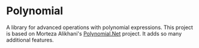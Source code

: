 # Polynomial
A library for advanced operations with polynomial expressions. This project is based on Morteza Alikhani's [Polynomial.Net](https://www.codeproject.com/Articles/83394/Polynomial-Net) project. It adds so many additional features.


